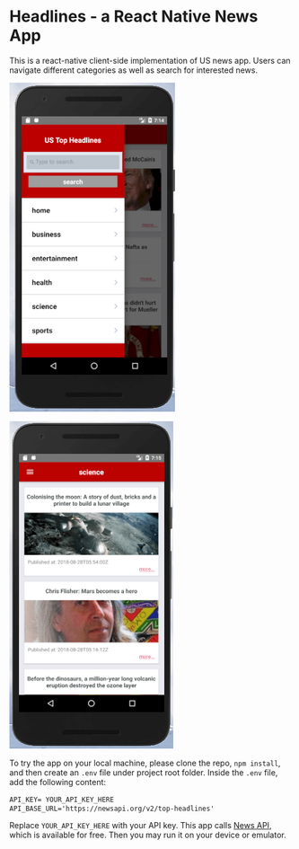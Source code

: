 # Headlines - a React Native News App
This is a react-native client-side implementation of US news app. Users can navigate different categories as well as search for interested news.

![drawer menu](drawerMenu.PNG)

![screen](screen.PNG)

To try the app on your local machine, please clone the repo, `npm install`, and then create an `.env` file under project root folder. Inside the `.env` file, add the following content:
```
API_KEY= YOUR_API_KEY_HERE
API_BASE_URL='https://newsapi.org/v2/top-headlines'
```
Replace `YOUR_API_KEY_HERE` with your API key. This app calls [News API](https://newsapi.org/docs/get-started), which is available for free. Then you may run it on your device or emulator.



